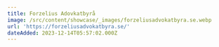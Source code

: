 ```yaml
---
title: Forzelius Adovkatbyrå
image: /src/content/showcase/_images/forzeliusadvokatbyra.se.webp
url: 'https://forzeliusadvokatbyra.se/'
dateAdded: 2023-12-14T05:57:02.000Z
---
```


